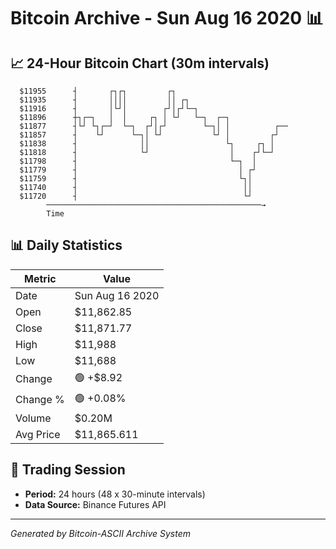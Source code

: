 # Bitcoin Archive - Sun Aug 16 2020 📊

## 📈 24-Hour Bitcoin Chart (30m intervals)

```
  $11955      ┤       ┌┐┌┐         ┌┐                          
  $11935      ┤       ││││         ││ ┌┐                       
  $11916      ┤       │└┘│        ┌┘│┌┘└─┐                     
  $11896      ┼┐┌─┐   │  │     ┌┐ │ └┘   └─┐  ┌─┐              
  $11877      ┤└┘ └┐┌─┘  └─┐  ┌┘│┌┘        └─┐│ │          ┌── 
  $11857      ┤    └┘      └─┐│ └┘           └┘ │         ┌┘   
  $11838      ┤              ││                 └┐     ┌┐ │    
  $11818      ┤              └┘                  │    ┌┘└─┘    
  $11798      ┤                                  └─┐  │        
  $11779      ┤                                    │ ┌┘        
  $11759      ┤                                    └┐│         
  $11740      ┤                                     ││         
  $11720      ┤                                     └┘         
        ────────────────────────────────────────────────→
        Time
```

## 📊 Daily Statistics

| Metric | Value |
|--------|-------|
| Date | Sun Aug 16 2020 |
| Open | $11,862.85 |
| Close | $11,871.77 |
| High | $11,988 |
| Low | $11,688 |
| Change | 🟢 +$8.92 |
| Change % | 🟢 +0.08% |
| Volume | $0.20M |
| Avg Price | $11,865.611 |

## 📅 Trading Session

- **Period:** 24 hours (48 x 30-minute intervals)
- **Data Source:** Binance Futures API

---
*Generated by Bitcoin-ASCII Archive System*
